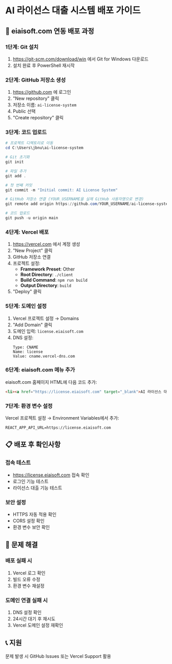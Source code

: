 # AI 라이선스 대출 시스템 배포 가이드

## 🚀 eiaisoft.com 연동 배포 과정

### 1단계: Git 설치
1. https://git-scm.com/download/win 에서 Git for Windows 다운로드
2. 설치 완료 후 PowerShell 재시작

### 2단계: GitHub 저장소 생성
1. https://github.com 에 로그인
2. "New repository" 클릭
3. 저장소 이름: `ai-license-system`
4. Public 선택
5. "Create repository" 클릭

### 3단계: 코드 업로드
```powershell
# 프로젝트 디렉토리로 이동
cd C:\Users\jbnu\ai-license-system

# Git 초기화
git init

# 파일 추가
git add .

# 첫 번째 커밋
git commit -m "Initial commit: AI License System"

# GitHub 저장소 연결 (YOUR_USERNAME을 실제 GitHub 사용자명으로 변경)
git remote add origin https://github.com/YOUR_USERNAME/ai-license-system.git

# 코드 업로드
git push -u origin main
```

### 4단계: Vercel 배포
1. https://vercel.com 에서 계정 생성
2. "New Project" 클릭
3. GitHub 저장소 연결
4. 프로젝트 설정:
   - **Framework Preset**: Other
   - **Root Directory**: `./client`
   - **Build Command**: `npm run build`
   - **Output Directory**: `build`
5. "Deploy" 클릭

### 5단계: 도메인 설정
1. Vercel 프로젝트 설정 → Domains
2. "Add Domain" 클릭
3. 도메인 입력: `license.eiaisoft.com`
4. DNS 설정:
   ```
   Type: CNAME
   Name: license
   Value: cname.vercel-dns.com
   ```

### 6단계: eiaisoft.com 메뉴 추가
eiaisoft.com 홈페이지 HTML에 다음 코드 추가:
```html
<li><a href="https://license.eiaisoft.com" target="_blank">AI 라이선스 대출</a></li>
```

### 7단계: 환경 변수 설정
Vercel 프로젝트 설정 → Environment Variables에서 추가:
```
REACT_APP_API_URL=https://license.eiaisoft.com
```

## 📋 배포 후 확인사항

### 접속 테스트
- https://license.eiaisoft.com 접속 확인
- 로그인 기능 테스트
- 라이선스 대출 기능 테스트

### 보안 설정
- HTTPS 자동 적용 확인
- CORS 설정 확인
- 환경 변수 보안 확인

## 🔧 문제 해결

### 배포 실패 시
1. Vercel 로그 확인
2. 빌드 오류 수정
3. 환경 변수 재설정

### 도메인 연결 실패 시
1. DNS 설정 확인
2. 24시간 대기 후 재시도
3. Vercel 도메인 설정 재확인

## 📞 지원
문제 발생 시 GitHub Issues 또는 Vercel Support 활용 